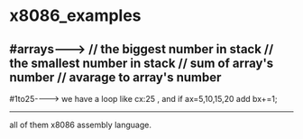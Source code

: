 # x8086_examples

#arrays--->
// the biggest number in stack 
// the smallest number in stack 
// sum of array's number
// avarage to array's number
---------------------------

#1to25---->
we have a loop like cx:25 , and if ax=5,10,15,20 add bx+=1; 

----------------------

all of them x8086 assembly language.





